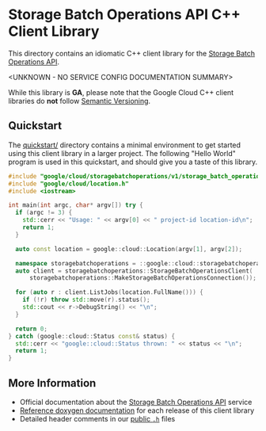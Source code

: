 # Storage Batch Operations API C++ Client Library

This directory contains an idiomatic C++ client library for the
[Storage Batch Operations API][cloud-service-docs].

\<UNKNOWN - NO SERVICE CONFIG DOCUMENTATION SUMMARY>

While this library is **GA**, please note that the Google Cloud C++ client
libraries do **not** follow [Semantic Versioning](https://semver.org/).

## Quickstart

The [quickstart/](quickstart/README.md) directory contains a minimal environment
to get started using this client library in a larger project. The following
"Hello World" program is used in this quickstart, and should give you a taste of
this library.

<!-- inject-quickstart-start -->

```cc
#include "google/cloud/storagebatchoperations/v1/storage_batch_operations_client.h"
#include "google/cloud/location.h"
#include <iostream>

int main(int argc, char* argv[]) try {
  if (argc != 3) {
    std::cerr << "Usage: " << argv[0] << " project-id location-id\n";
    return 1;
  }

  auto const location = google::cloud::Location(argv[1], argv[2]);

  namespace storagebatchoperations = ::google::cloud::storagebatchoperations_v1;
  auto client = storagebatchoperations::StorageBatchOperationsClient(
      storagebatchoperations::MakeStorageBatchOperationsConnection());

  for (auto r : client.ListJobs(location.FullName())) {
    if (!r) throw std::move(r).status();
    std::cout << r->DebugString() << "\n";
  }

  return 0;
} catch (google::cloud::Status const& status) {
  std::cerr << "google::cloud::Status thrown: " << status << "\n";
  return 1;
}
```

<!-- inject-quickstart-end -->

## More Information

- Official documentation about the
  [Storage Batch Operations API][cloud-service-docs] service
- [Reference doxygen documentation][doxygen-link] for each release of this
  client library
- Detailed header comments in our [public `.h`][source-link] files

[cloud-service-docs]: https://cloud.google.com/storage/docs/batch-operations/overview
[doxygen-link]: https://cloud.google.com/cpp/docs/reference/storagebatchoperations/latest/
[source-link]: https://github.com/googleapis/google-cloud-cpp/tree/main/google/cloud/storagebatchoperations
